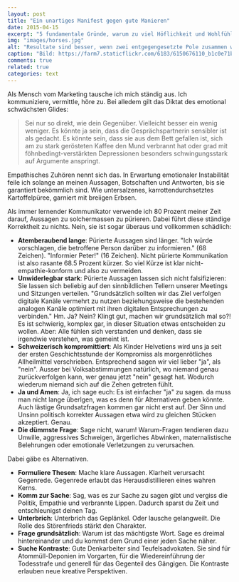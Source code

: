 ```yaml
---
layout: post
title: "Ein unartiges Manifest gegen gute Manieren"
date: 2015-04-15
excerpt: "5 fundamentale Gründe, warum zu viel Höflichkeit und Wohlfühlgerede schlecht sind. Für die Gesundheit, das Geschäft und alles ganz generell. "
img: "images/horses.jpg"
alt: "Resultate sind besser, wenn zwei entgegengesetzte Pole zusammen wirken."
caption: "Bild: https://farm7.staticflickr.com/6183/6150676110_b1c0e71bab_o.jpg"
comments: true
related: true
categories: text
---
```


Als Mensch vom Marketing tausche ich mich ständig aus. Ich kommuniziere, vermittle, höre zu. Bei alledem gilt das Diktat des emotional schwächsten Glides: 

> Sei nur so direkt, wie dein Gegenüber. Vielleicht besser ein wenig weniger. Es könnte ja sein, dass die Gesprächspartnerin sensibler ist als gedacht. Es könnte sein, dass sie aus dem Bett gefallen ist, sich am zu stark gerösteten Kaffee den Mund verbrannt hat oder grad mit föhnbedingt-verstärkten Depressionen besonders schwingungsstark auf Argumente anspringt.

Empathisches Zuhören nennt sich das. In Erwartung emotionaler Instabilität feile ich solange an meinen Aussagen, Botschaften und Antworten, bis sie garantiert bekömmlich sind. Wie untersalzenes, karrottendurchsetztes Kartoffelpüree, garniert mit breiigen Erbsen.

Als immer lernender Kommunikator verwende ich 80 Prozent meiner Zeit darauf, Aussagen zu solchermassen zu pürieren. Dabei führt diese ständige Korrektheit zu nichts. Nein, sie ist sogar überaus und vollkommen schädlich:

- **Atemberaubend lange**: Pürierte Aussagen sind länger. "Ich würde vorschlagen, die betroffene Person darüber zu informieren." (68 Zeichen). "Informier Peter!" (16 Zeichen). Nicht pürierte Kommunikation ist also rasante 68.5 Prozent kürzer. So viel Kürze ist klar nicht-empathie-konform und also zu vermeiden.
- **Unwiderlegbar stark**: Pürierte Aussagen lassen sich nicht falsifizieren: Sie lassen sich beliebig auf den sinnbildlichen Tellern unserer Meetings und Sitzungen verteilen. "Grundsätzlich sollten wir das Ziel verfolgen digitale Kanäle vermehrt zu nutzen beziehungsweise die bestehenden analogen Kanäle optimiert mit ihren digitalen Entsprechungen zu verbinden." Hm. Ja? Nein? Klingt gut, machen wir grundsätzlich mal so?! Es ist schwierig, komplex gar, in dieser Situation etwas entscheiden zu wollen. Aber: Alle fühlen sich verstanden und denken, dass sie irgendwie verstehen, was gemeint ist. 
- **Schweizerisch kompromittiert**: Als Kinder Helvetiens wird uns ja seit der ersten Geschichtsstunde der Kompromiss als morgenrötliches Allheilmittel verschrieben. Entsprechend sagen wir viel lieber "ja", als "nein". Ausser bei Volksabstimmungen natürlich, wo niemand genau zurückverfolgen kann, wer genau jetzt "nein" gesagt hat. Wodurch wiederum niemand sich auf die Zehen getreten fühlt.
- **Ja und Amen**: Ja, ich sage euch: Es ist einfacher "ja" zu sagen. da muss man nicht lange überlgen, was es denn für Alternativen geben könnte. Auch lästige Grundsatzfragen kommen gar nicht erst auf. Der Sinn und Unsinn politisch korrekter Aussagen etwa wird zu gleichen Stücken akzeptiert. Genau.
- **Die dümmste Frage**: Sage nicht, warum! Warum-Fragen tendieren dazu Unwille, aggressives Schweigen, ärgerliches Abwinken, maternalistische Belehrungen oder emotionale Verletzungen zu verursachen. 

Dabei gäbe es Alternativen. 

- **Formuliere Thesen**: Mache klare Aussagen. Klarheit verursacht Gegenrede. Gegenrede erlaubt das Herausdistillieren eines wahren Kerns.
- **Komm zur Sache**: Sag, was es zur Sache zu sagen gibt und vergiss die Politik, Empathie und verbrannte Lippen. Dadurch sparst du Zeit und entschleunigst deinen Tag.
- **Unterbrich**: Unterbrich das Geplänkel. Oder lausche gelangweilt. Die Rolle des Störenfrieds stärkt den Charakter.
- **Frage grundsätzlich**: Warum ist das mächtigste Wort. Sage es dreimal hintereinander und du kommst dem Grund einer jeden Sache näher.
- **Suche Kontraste**: Gute Denkarbeiter sind Teufelsadvokaten. Sie sind für Atommüll-Deponien im Vorgarten, für die Wiedereinführung der Todesstrafe und generell für das Gegenteil des Gängigen. Die Kontraste erlauben neue kreative Perspektiven.
